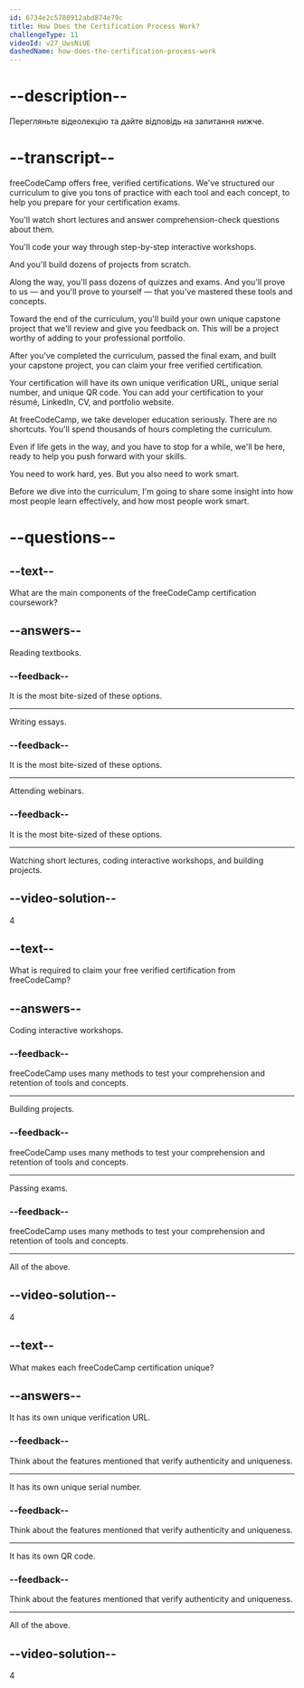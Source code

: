 ```yaml
---
id: 6734e2c5780912abd874e79c
title: How Does the Certification Process Work?
challengeType: 11
videoId: v27_UwsNiUE
dashedName: how-does-the-certification-process-work
---
```


# --description--

Перегляньте відеолекцію та дайте відповідь на запитання нижче.

# --transcript--

freeCodeCamp offers free, verified certifications. We've structured our curriculum to give you tons of practice with each tool and each concept, to help you prepare for your certification exams.

You'll watch short lectures and answer comprehension-check questions about them.

You'll code your way through step-by-step interactive workshops.

And you'll build dozens of projects from scratch.

Along the way, you'll pass dozens of quizzes and exams. And you'll prove to us — and you'll prove to yourself — that you've mastered these tools and concepts.

Toward the end of the curriculum, you'll build your own unique capstone project that we'll review and give you feedback on. This will be a project worthy of adding to your professional portfolio.

After you've completed the curriculum, passed the final exam, and built your capstone project, you can claim your free verified certification.

Your certification will have its own unique verification URL, unique serial number, and unique QR code. You can add your certification to your résumé, LinkedIn, CV, and portfolio website.

At freeCodeCamp, we take developer education seriously. There are no shortcuts. You'll spend thousands of hours completing the curriculum.

Even if life gets in the way, and you have to stop for a while, we'll be here, ready to help you push forward with your skills.

You need to work hard, yes. But you also need to work smart.

Before we dive into the curriculum, I'm going to share some insight into how most people learn effectively, and how most people work smart.

# --questions--

## --text--

What are the main components of the freeCodeCamp certification coursework?

## --answers--

Reading textbooks.

### --feedback--

It is the most bite-sized of these options.

---

Writing essays.

### --feedback--

It is the most bite-sized of these options.

---

Attending webinars.

### --feedback--

It is the most bite-sized of these options.

---

Watching short lectures, coding interactive workshops, and building projects.

## --video-solution--

4

## --text--

What is required to claim your free verified certification from freeCodeCamp?

## --answers--

Coding interactive workshops.

### --feedback--

freeCodeCamp uses many methods to test your comprehension and retention of tools and concepts.

---

Building projects.

### --feedback--

freeCodeCamp uses many methods to test your comprehension and retention of tools and concepts.

---

Passing exams.

### --feedback--

freeCodeCamp uses many methods to test your comprehension and retention of tools and concepts.

---

All of the above.

## --video-solution--

4

## --text--

What makes each freeCodeCamp certification unique?

## --answers--

It has its own unique verification URL.

### --feedback--

Think about the features mentioned that verify authenticity and uniqueness.

---

It has its own unique serial number.

### --feedback--

Think about the features mentioned that verify authenticity and uniqueness.

---

It has its own QR code.

### --feedback--

Think about the features mentioned that verify authenticity and uniqueness.

---

All of the above.

## --video-solution--

4
